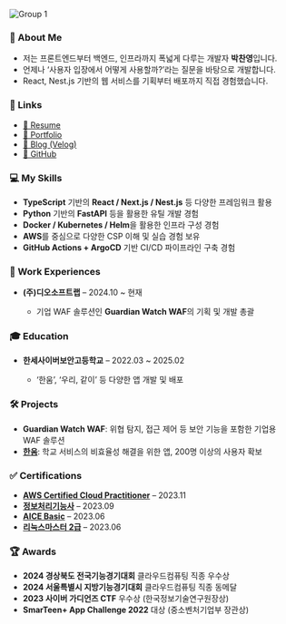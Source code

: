 ![Group 1](https://user-images.githubusercontent.com/44970486/231659718-2a511dcb-97af-46c5-8967-616949f208fe.png)

<h3>👋 About Me</h3>

<ul>
    <li>저는 프론트엔드부터 백엔드, 인프라까지 폭넓게 다루는 개발자 <b>박찬영</b>입니다.</li>
    <li>언제나 ‘사용자 입장에서 어떻게 사용할까?’라는 질문을 바탕으로 개발합니다.</li>
    <li>React, Nest.js 기반의 웹 서비스를 기획부터 배포까지 직접 경험했습니다.</li>
</ul>

<h3>🔗 Links</h3>
<ul>
    <li><a href="https://pcy06.notion.site">📄 Resume</a></li>
    <li><a href="https://pcy06.notion.site/portfolio">📁 Portfolio</a></li>
    <li><a href="https://velog.io/@pcy06">📝 Blog (Velog)</a></li>
    <li><a href="https://github.com/pcy06">🐙 GitHub</a></li>
</ul>

<h3>💻 My Skills</h3>
<ul>
    <li><b>TypeScript</b> 기반의 <b>React / Next.js / Nest.js</b> 등 다양한 프레임워크 활용</li>
    <li><b>Python</b> 기반의 <b>FastAPI</b> 등을 활용한 유틸 개발 경험</li>
    <li><b>Docker / Kubernetes / Helm</b>을 활용한 인프라 구성 경험</li>
    <li><b>AWS</b>를 중심으로 다양한 CSP 이해 및 실습 경험 보유</li>
    <li><b>GitHub Actions + ArgoCD</b> 기반 CI/CD 파이프라인 구축 경험</li>
</ul>

<h3>🏢 Work Experiences</h3>
<ul>
    <li><b>(주)디오소프트랩</b> – 2024.10 ~ 현재</li>
    <ul>
        <li>기업 WAF 솔루션인 <b>Guardian Watch WAF</b>의 기획 및 개발 총괄</li>
    </ul>
</ul>

<h3>🎓 Education</h3>
<ul>
    <li><b>한세사이버보안고등학교</b> – 2022.03 ~ 2025.02</li>
    <ul>
        <li>‘한움’, ‘우리, 같이’ 등 다양한 앱 개발 및 배포</li>
    </ul>
</ul>

<h3>🛠️ Projects</h3>
<ul>
    <li><b>Guardian Watch WAF</b>: 위협 탐지, 접근 제어 등 보안 기능을 포함한 기업용 WAF 솔루션</li>
    <li><b><a href="https://github.com/hansei-hanum">한움</a></b>: 학교 서비스의 비효율성 해결을 위한 앱, 200명 이상의 사용자 확보</li>
</ul>

<h3>✅ Certifications</h3>
<ul>    
    <li><b><a href="https://aws.amazon.com/ko/certification/certified-cloud-practitioner/">AWS Certified Cloud Practitioner</a></b> – 2023.11</li>
    <li><b><a href="https://www.q-net.or.kr/crf005.do?id=crf00505&jmCd=6921">정보처리기능사</a></b> – 2023.09</li>
    <li><b><a href="https://aice.study/info/aice/basic">AICE Basic</a></b> – 2023.06</li>
    <li><b><a href="https://www.ihd.or.kr/introducesubject1.do">리눅스마스터 2급</a></b> – 2023.06</li>
</ul>

<h3>🏆 Awards</h3>
<ul>
    <li><b>2024 경상북도 전국기능경기대회</b> 클라우드컴퓨팅 직종 우수상</li>
    <li><b>2024 서울특별시 지방기능경기대회</b> 클라우드컴퓨팅 직종 동메달</li>
    <li><b>2023 사이버 가디언즈 CTF</b> 우수상 (한국정보기술연구원장상)</li>
    <li><b>SmarTeen+ App Challenge 2022</b> 대상 (중소벤처기업부 장관상)</li>
</ul>
